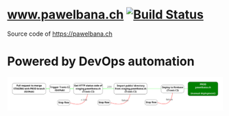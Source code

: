# www.pawelbana.ch [![Build Status](https://travis-ci.org/pawlobanano/pawelbana.ch.svg?branch=PROD)](https://travis-ci.org/pawlobanano/pawelbana.ch)

Source code of https://pawelbana.ch

# Powered by DevOps automation
![Automation flow graph](automation-flow-graph-release-on-pawelbana-ch.png "Release on www.pawelbana.ch")
